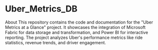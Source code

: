 # Uber_Metrics_DB
About This repository contains the code and documentation for the "Uber Metrics at a Glance" project. It showcases the integration of Microsoft Fabric for data storage and transformation, and Power BI for interactive reporting. The project analyzes Uber's performance metrics like ride statistics, revenue trends, and driver engagement.
